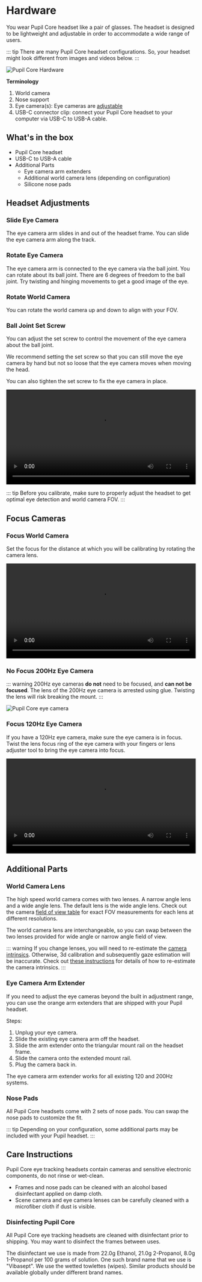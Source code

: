 # Hardware

You wear Pupil Core headset like a pair of glasses. The headset is designed to be lightweight and adjustable in order to accommodate a wide range of users.

::: tip
There are many Pupil Core headset configurations. So, your headset might look different from images and videos below.
:::

![Pupil Core Hardware](./core_hardware_intro.jpg)

**Terminology**

1. World camera
2. Nose support
3. Eye camera(s): Eye cameras are [adjustable](#headset-adjustments)
4. USB-C connector clip: connect your Pupil Core headset to your computer via USB-C to USB-A cable.

## What's in the box

- Pupil Core headset
- USB-C to USB-A cable
- Additional Parts
  - Eye camera arm extenders
  - Additional world camera lens (depending on configuration)
  - Silicone nose pads

## Headset Adjustments

### Slide Eye Camera

The eye camera arm slides in and out of the headset frame. You can slide the eye camera arm along the track.

<Youtube src="GsJt3PTUg1k"/>

### Rotate Eye Camera

The eye camera arm is connected to the eye camera via the ball joint. You can rotate about its ball joint. There are 6 degrees of freedom to the ball joint. Try twisting and hinging movements to get a good image of the eye.

<Youtube src="sxXwIm0WUpc"/>

<Youtube src="rJcNm5_L6QU"/>

### Rotate World Camera

You can rotate the world camera up and down to align with your FOV.

<Youtube src="rrJHhMPXjKo"/>

### Ball Joint Set Screw

You can adjust the set screw to control the movement of the eye camera about the ball joint.

We recommend setting the set screw so that you can still move the eye camera by hand but not so loose that the eye camera moves when moving the head.

You can also tighten the set screw to fix the eye camera in place.

<video width="100%" controls>
  <source src="./eyecam-screw.mp4" type="video/mp4">
</video>

::: tip
Before you calibrate, make sure to properly adjust the headset to get optimal eye detection and world camera FOV.
:::

## Focus Cameras

### Focus World Camera

Set the focus for the distance at which you will be calibrating by rotating the camera lens.

<video width="100%" controls>
  <source src="./worldcam-focus.mp4" type="video/mp4">
</video>

### No Focus 200Hz Eye Camera

::: warning
200Hz eye cameras **do not** need to be focused, and **can not be focused**. The lens of the 200Hz eye camera is arrested using glue. Twisting the lens will risk breaking the mount.
:::

![Pupil Core eye camera](./e200.jpg)

### Focus 120Hz Eye Camera

If you have a 120Hz eye camera, make sure the eye camera is in focus. Twist the lens focus ring of the eye camera with your fingers or lens adjuster tool to bring the eye camera into focus.

<video width="100%" controls>
  <source src="./eye-adjust.mp4" type="video/mp4">
</video>

## Additional Parts

### World Camera Lens

The high speed world camera comes with two lenses.
A narrow angle lens and a wide angle lens. The default lens is the wide angle lens. Check out the camera [field of view table](/software/pupil-capture/#camera-field-of-view-fov "Pupil Labs camera field of view table") for exact FOV measurements for each lens at different resolutions.

The world camera lens are interchangeable, so you can swap between the two lenses provided for wide angle or narrow angle field of view.

::: warning
If you change lenses, you will need to re-estimate the [camera intrinsics](/terminology/#camera-intrinsics). Otherwise, 3d calibration and subsequently gaze
estimation will be inaccurate. Check out [these instructions](/software/pupil-capture/#camera-intrinsics-estimation)
for details of how to re-estimate the camera intrinsics.
:::

<Youtube src="TDa3A8L1i4o"/>

### Eye Camera Arm Extender

If you need to adjust the eye cameras beyond the built in adjustment range, you can use the orange arm extenders that are shipped with your Pupil headset.

<Youtube src="Wbuot169IQ8"/>

Steps:

1. Unplug your eye camera.
1. Slide the existing eye camera arm off the headset.
1. Slide the arm extender onto the triangular mount rail on the headset frame.
1. Slide the camera onto the extended mount rail.
1. Plug the camera back in.

The eye camera arm extender works for all existing 120 and 200Hz systems.

### Nose Pads

All Pupil Core headsets come with 2 sets of nose pads. You can swap the nose pads to customize the fit.

<Youtube src="dinaWX5tkPA"/>

::: tip
Depending on your configuration, some additional parts may be included with your Pupil headset.
:::

## Care Instructions

Pupil Core eye tracking headsets contain cameras and sensitive electronic components, do not rinse or wet-clean.

- Frames and nose pads can be cleaned with an alcohol based disinfectant applied on damp cloth.
- Scene camera and eye camera lenses can be carefully cleaned with a microfiber cloth if dust is visible.

### Disinfecting Pupil Core

All Pupil Core eye tracking headsets are cleaned with disinfectant prior to shipping. You may want to disinfect the frames between uses.

The disinfectant we use is made from 22.0g Ethanol, 21.0g 2-Propanol, 8.0g 1-Propanol per 100 grams of solution. One such brand name that we use is "Vibasept". We use the wetted towlettes (wipes). Similar products should be available globally under different brand names.
